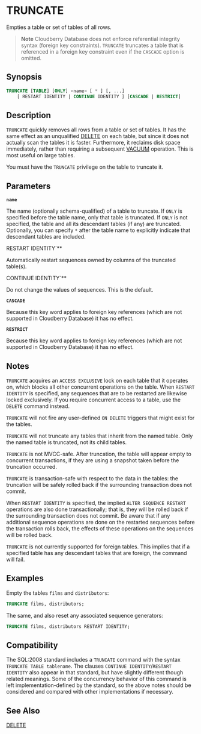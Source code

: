 # TRUNCATE

Empties a table or set of tables of all rows.

> **Note** Cloudberry Database does not enforce referential integrity syntax (foreign key constraints). `TRUNCATE` truncates a table that is referenced in a foreign key constraint even if the `CASCADE` option is omitted.

## Synopsis

```sql
TRUNCATE [TABLE] [ONLY] <name> [ * ] [, ...] 
    [ RESTART IDENTITY | CONTINUE IDENTITY ] [CASCADE | RESTRICT]
```

## Description

`TRUNCATE` quickly removes all rows from a table or set of tables. It has the same effect as an unqualified [DELETE](/docs/sql-statements/sql-stmt-delete.md) on each table, but since it does not actually scan the tables it is faster. Furthermore, it reclaims disk space immediately, rather than requiring a subsequent [VACUUM](/docs/sql-statements/sql-stmt-vacuum.md) operation. This is most useful on large tables.

You must have the `TRUNCATE` privilege on the table to truncate it.

## Parameters

**`name`**

The name (optionally schema-qualified) of a table to truncate. If `ONLY` is specified before the table name, only that table is truncated. If `ONLY` is not specified, the table and all its descendant tables (if any) are truncated. Optionally, you can specify `*` after the table name to explicitly indicate that descendant tables are included.

RESTART IDENTITY`**

Automatically restart sequences owned by columns of the truncated table(s).

CONTINUE IDENTITY`**

Do not change the values of sequences. This is the default.

**`CASCADE`**

Because this key word applies to foreign key references (which are not supported in Cloudberry Database) it has no effect.

**`RESTRICT`**

Because this key word applies to foreign key references (which are not supported in Cloudberry Database) it has no effect.

## Notes

`TRUNCATE` acquires an `ACCESS EXCLUSIVE` lock on each table that it operates on, which blocks all other concurrent operations on the table. When `RESTART IDENTITY` is specified, any sequences that are to be restarted are likewise locked exclusively. If you require concurrent access to a table, use the `DELETE` command instead.

`TRUNCATE` will not fire any user-defined `ON DELETE` triggers that might exist for the tables.

`TRUNCATE` will not truncate any tables that inherit from the named table. Only the named table is truncated, not its child tables.

`TRUNCATE` is not MVCC-safe. After truncation, the table will appear empty to concurrent transactions, if they are using a snapshot taken before the truncation occurred.

`TRUNCATE` is transaction-safe with respect to the data in the tables: the truncation will be safely rolled back if the surrounding transaction does not commit.

When `RESTART IDENTITY` is specified, the implied `ALTER SEQUENCE RESTART` operations are also done transactionally; that is, they will be rolled back if the surrounding transaction does not commit. Be aware that if any additional sequence operations are done on the restarted sequences before the transaction rolls back, the effects of these operations on the sequences will be rolled back.

`TRUNCATE` is not currently supported for foreign tables. This implies that if a specified table has any descendant tables that are foreign, the command will fail.

## Examples

Empty the tables `films` and `distributors`:

```sql
TRUNCATE films, distributors;
```

The same, and also reset any associated sequence generators:

```sql
TRUNCATE films, distributors RESTART IDENTITY;
```

## Compatibility

The SQL:2008 standard includes a `TRUNCATE` command with the syntax `TRUNCATE TABLE tablename`. The clauses `CONTINUE IDENTITY`/`RESTART IDENTITY` also appear in that standard, but have slightly different though related meanings. Some of the concurrency behavior of this command is left implementation-defined by the standard, so the above notes should be considered and compared with other implementations if necessary.

## See Also

[DELETE](/docs/sql-statements/sql-stmt-delete.md)



